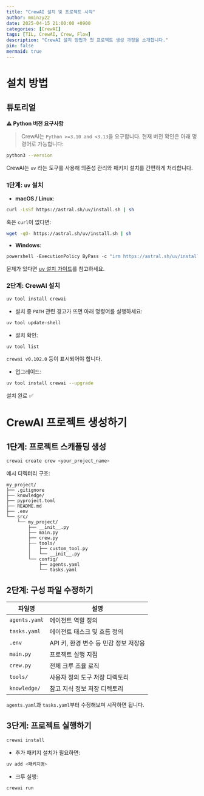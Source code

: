 ```yaml
---
title: "CrewAI 설치 및 프로젝트 시작"
author: mminzy22
date: 2025-04-15 21:00:00 +0900
categories: [CrewAI]
tags: [TIL, CrewAI, Crew, Flow]
description: "CrewAI 설치 방법과 첫 프로젝트 생성 과정을 소개합니다."
pin: false
mermaid: true
---
```


# 설치 방법

## 튜토리얼

**⚠️ Python 버전 요구사항**

> CrewAI는 `Python >=3.10 and <3.13`을 요구합니다. 현재 버전 확인은 아래 명령어로 가능합니다:

```bash
python3 --version
```

CrewAI는 `uv` 라는 도구를 사용해 의존성 관리와 패키지 설치를 간편하게 처리합니다.

### 1단계: `uv` 설치

- **macOS / Linux**:

```bash
curl -LsSf https://astral.sh/uv/install.sh | sh
```

혹은 `curl`이 없다면:

```bash
wget -qO- https://astral.sh/uv/install.sh | sh
```

- **Windows**:

```powershell
powershell -ExecutionPolicy ByPass -c "irm https://astral.sh/uv/install.ps1 | iex"
```

문제가 있다면 [uv 설치 가이드](https://docs.astral.sh/uv/getting-started/installation/)를 참고하세요.

### 2단계: CrewAI 설치

```bash
uv tool install crewai
```

- 설치 중 `PATH` 관련 경고가 뜨면 아래 명령어를 실행하세요:

```bash
uv tool update-shell
```

- 설치 확인:

```bash
uv tool list
```

`crewai v0.102.0` 등이 표시되어야 합니다.

- 업그레이드:

```bash
uv tool install crewai --upgrade
```

설치 완료 ✅

# CrewAI 프로젝트 생성하기

## 1단계: 프로젝트 스캐폴딩 생성

```bash
crewai create crew <your_project_name>
```

예시 디렉터리 구조:

```
my_project/
├── .gitignore
├── knowledge/
├── pyproject.toml
├── README.md
├── .env
└── src/
    └── my_project/
        ├── __init__.py
        ├── main.py
        ├── crew.py
        ├── tools/
        │   ├── custom_tool.py
        │   └── __init__.py
        └── config/
            ├── agents.yaml
            └── tasks.yaml
```

## 2단계: 구성 파일 수정하기

| 파일명          | 설명                                       |
|-----------------|--------------------------------------------|
| `agents.yaml`   | 에이전트 역할 정의                         |
| `tasks.yaml`    | 에이전트 태스크 및 흐름 정의               |
| `.env`          | API 키, 환경 변수 등 민감 정보 저장용      |
| `main.py`       | 프로젝트 실행 지점                         |
| `crew.py`       | 전체 크루 조율 로직                        |
| `tools/`        | 사용자 정의 도구 저장 디렉토리             |
| `knowledge/`    | 참고 지식 정보 저장 디렉토리               |

`agents.yaml`과 `tasks.yaml`부터 수정해보며 시작하면 됩니다.

## 3단계: 프로젝트 실행하기

```bash
crewai install
```

- 추가 패키지 설치가 필요하면:

```bash
uv add <패키지명>
```

- 크루 실행:

```bash
crewai run
```
